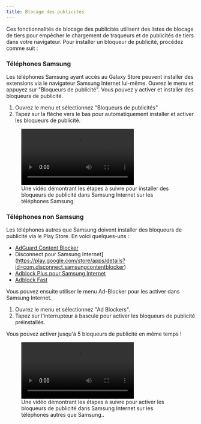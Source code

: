 ```yaml
---
title: Blocage des publicités
---
```


Ces fonctionnalités de blocage des publicités utilisent des listes de blocage de tiers pour empêcher le chargement de traqueurs et de publicités de tiers dans votre navigateur. Pour installer un bloqueur de publicité, procédez comme suit :

### Téléphones Samsung

Les téléphones Samsung ayant accès au Galaxy Store peuvent installer des extensions via le navigateur Samsung Internet lui-même. Ouvrez le menu et appuyez sur "Bloqueurs de publicité". Vous pouvez y activer et installer des bloqueurs de publicité.

1. Ouvrez le menu et sélectionnez "Bloqueurs de publicités"
2. Tapez sur la flèche vers le bas pour automatiquement installer et activer les bloqueurs de publicité.

<figure>
<video controls src="{{ "/assets/en/adblckers1.mp4" | relative_url }}"></video>
<figcaption>Une vidéo démontrant les étapes à suivre pour installer des bloqueurs de publicité dans Samsung Internet sur les téléphones Samsung.</figcaption>
</figure>

### Téléphones non Samsung

Les téléphones autres que Samsung doivent installer des bloqueurs de publicité via le Play Store. En voici quelques-uns :

* [AdGuard Content Blocker](https://play.google.com/store/apps/details?id=com.adguard.android.contentblocker)
* Disconnect pour Samsung Internet](https://play.google.com/store/apps/details?id=com.disconnect.samsungcontentblocker)
* [Adblock Plus pour Samsung Internet](https://play.google.com/store/apps/details?id=org.adblockplus.adblockplussbrowser)
* [Adblock Fast](https://play.google.com/store/apps/details?id=com.rocketshipapps.adblockfast)

Vous pouvez ensuite utiliser le menu Ad-Blocker pour les activer dans Samsung Internet. 

1. Ouvrez le menu et sélectionnez "Ad Blockers".
1. Tapez sur l'interrupteur à bascule pour activer les bloqueurs de publicité préinstallés.

Vous pouvez activer jusqu'à 5 bloqueurs de publicité en même temps !

<figure>
<video controls src="{{ "/assets/en/adblokers2.mp4" | relative_url }}"></video>
<figcaption>Une vidéo démontrant les étapes à suivre pour activer les bloqueurs de publicité dans Samsung Internet sur les téléphones autres que Samsung..</figcaption>
</figure>
